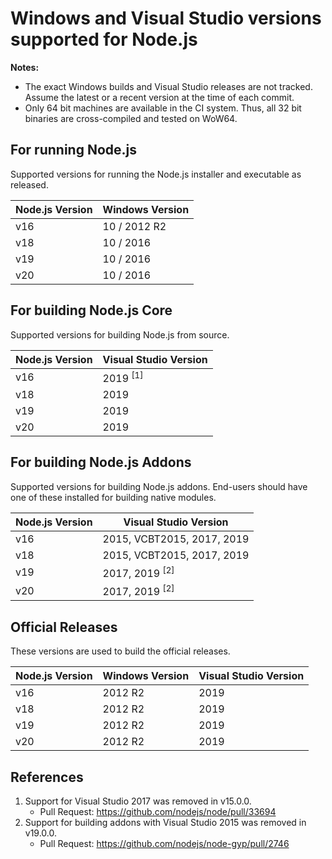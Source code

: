 # Windows and Visual Studio versions supported for Node.js

**Notes:**
- The exact Windows builds and Visual Studio releases are not tracked. Assume the latest or a recent version at the time of each commit.
- Only 64 bit machines are available in the CI system. Thus, all 32 bit binaries are cross-compiled and tested on WoW64.

## For running Node.js

Supported versions for running the Node.js installer and executable as released.

| Node.js Version | Windows Version            |
|-----------------|----------------------------|
| v16             | 10  / 2012 R2              |
| v18             | 10 / 2016                  |
| v19             | 10 / 2016                  |
| v20             | 10 / 2016                  |

## For building Node.js Core

Supported versions for building Node.js from source.

| Node.js Version | Visual Studio Version               |
|-----------------|-------------------------------------|
| v16             | 2019 <sup>[1]</sup>                 |
| v18             | 2019                                |
| v19             | 2019                                |
| v20             | 2019                                |

## For building Node.js Addons

Supported versions for building Node.js addons. End-users should have one of these installed for building native modules.

| Node.js Version | Visual Studio Version                     |
|-----------------|-------------------------------------------|
| v16             | 2015, VCBT2015, 2017, 2019                |
| v18             | 2015, VCBT2015, 2017, 2019                |
| v19             | 2017, 2019 <sup>[2]</sup>                 |
| v20             | 2017, 2019 <sup>[2]</sup>                 |

## Official Releases

These versions are used to build the official releases.

| Node.js Version | Windows Version | Visual Studio Version |
|-----------------|-----------------|-----------------------|
| v16             | 2012 R2         | 2019                  |
| v18             | 2012 R2         | 2019                  |
| v19             | 2012 R2         | 2019                  |
| v20             | 2012 R2         | 2019                  |

## References

1. Support for Visual Studio 2017 was removed in v15.0.0.
   - Pull Request: https://github.com/nodejs/node/pull/33694
2. Support for building addons with Visual Studio 2015 was removed in v19.0.0.
   - Pull Request: https://github.com/nodejs/node-gyp/pull/2746
